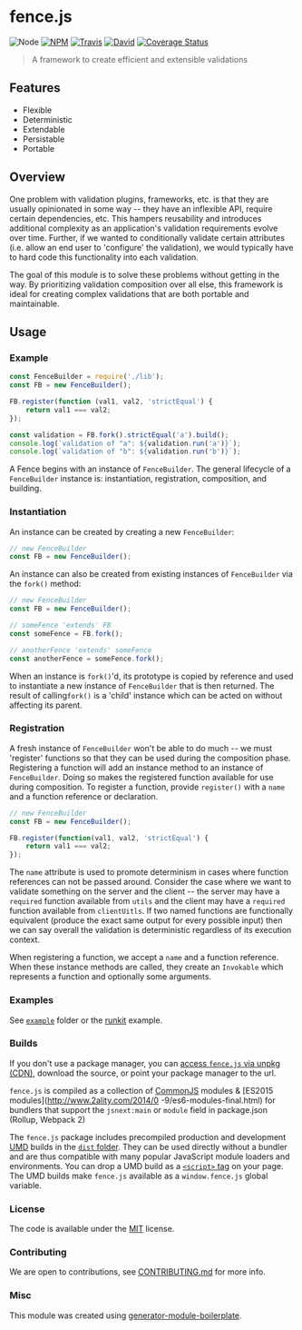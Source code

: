 # fence.js

![Node](https://img.shields.io/node/v/fence.js.svg?style=flat-square)
[![NPM](https://img.shields.io/npm/v/fence.js.svg?style=flat-square)](https://www.npmjs.com/package/fence.js)
[![Travis](https://www.travis-ci.com/dotcarls/fence.js.svg?branch=master)](https://travis-ci.org/dotcarls/fence.js)
[![David](https://img.shields.io/david/dotcarls/fence.js.svg?style=flat-square)](https://david-dm.org/dotcarls/fence.js)
[![Coverage Status](https://img.shields.io/coveralls/dotcarls/fence.js.svg?style=flat-square)](https://coveralls.io/github/dotcarls/fence.js)

> A framework to create efficient and extensible validations

## Features

-   Flexible
-   Deterministic
-   Extendable
-   Persistable
-   Portable

## Overview

One problem with validation plugins, frameworks, etc. is that they are usually opinionated in some way -- they have an inflexible API, require certain dependencies, etc. This hampers reusability and introduces additional complexity as an application's validation requirements evolve over time. Further, if we wanted to conditionally validate certain attributes (i.e. allow an end user to 'configure' the validation), we would typically have to hard code this functionality into each validation.

The goal of this module is to solve these problems without getting in the way. By prioritizing validation composition over all else, this framework is ideal for creating complex validations that are both portable and maintainable.

## Usage

### Example
```js
const FenceBuilder = require('./lib');
const FB = new FenceBuilder();

FB.register(function (val1, val2, 'strictEqual') {
    return val1 === val2;
});

const validation = FB.fork().strictEqual('a').build();
console.log(`validation of "a": ${validation.run('a')}`);
console.log(`validation of "b": ${validation.run('b')}`);
```

A Fence begins with an instance of `FenceBuilder`. The general lifecycle of a `FenceBuilder` instance is: instantiation, registration, composition, and building.

### Instantiation

An instance can be created by creating a new `FenceBuilder`:

```js
// new FenceBuilder
const FB = new FenceBuilder();
```

An instance can also be created from existing instances of `FenceBuilder` via the `fork()` method:

```js
// new FenceBuilder
const FB = new FenceBuilder();

// someFence 'extends' FB
const someFence = FB.fork();

// anotherFence 'extends' someFence
const anotherFence = someFence.fork();
```

When an instance is `fork()`'d, its prototype is copied by reference and used to instantiate a new instance of `FenceBuilder` that is then returned. The result of calling`fork()` is a 'child' instance which can be acted on without affecting its parent.

### Registration

A fresh instance of `FenceBuilder` won't be able to do much -- we must 'register' functions so that they can be used during the composition phase. Registering a function will add an instance method to an instance of `FenceBuilder`. Doing so makes the registered function available for use during composition. To register a function, provide `register()` with a `name` and a function reference or declaration.

```js
// new FenceBuilder
const FB = new FenceBuilder();

FB.register(function(val1, val2, 'strictEqual') {
    return val1 === val2;
});
```

The `name` attribute is used to promote determinism in cases where function references can not be passed around. Consider the case where we want to validate something on the server and the client -- the server may have a `required` function available from `utils` and the client may have a `required` function available from `clientUitls`. If two named functions are functionally equivalent (produce the exact same output for every possible input) then we can say overall the validation is deterministic regardless of its execution context.

When registering a function, we accept a `name` and a function reference.  When these instance methods are called, they create an `Invokable` which represents a function and optionally some arguments.

### Examples

See [`example`](example/script.js) folder or the [runkit](https://runkit.com/dotcarls/fence.js) example.

### Builds

If you don't use a package manager, you can [access `fence.js` via unpkg (CDN)](https://unpkg.com/fence.js/), download the source, or point your package manager to the url.

`fence.js` is compiled as a collection of [CommonJS](http://webpack.github.io/docs/commonjs.html) modules & [ES2015 modules](http://www.2ality.com/2014/0
  -9/es6-modules-final.html) for bundlers that support the `jsnext:main` or `module` field in package.json (Rollup, Webpack 2)

The `fence.js` package includes precompiled production and development [UMD](https://github.com/umdjs/umd) builds in the [`dist` folder](https://unpkg.com/fence.js/dist/). They can be used directly without a bundler and are thus compatible with many popular JavaScript module loaders and environments. You can drop a UMD build as a [`<script>` tag](https://unpkg.com/fence.js) on your page. The UMD builds make `fence.js` available as a `window.fence.js` global variable.

### License

The code is available under the [MIT](LICENSE) license.

### Contributing

We are open to contributions, see [CONTRIBUTING.md](CONTRIBUTING.md) for more info.

### Misc

This module was created using [generator-module-boilerplate](https://github.com/duivvv/generator-module-boilerplate).
